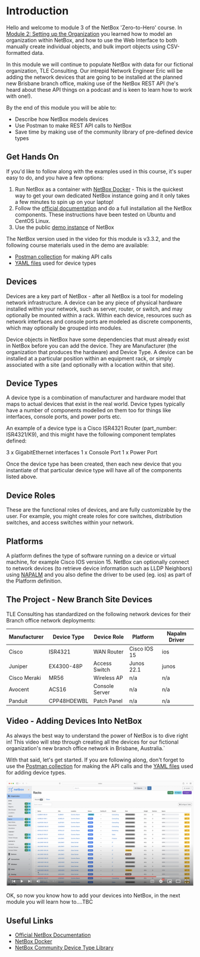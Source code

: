 # Introduction

Hello and welcome to module 3 of the NetBox 'Zero-to-Hero' course. In [Module 2: Setting up the Organization](../2-setting-up-the-organization/2-setting-up-the-organization.md) you learned how to model an organization within NetBox, and how to use the Web Interface to both manually create individual objects, and bulk import objects using CSV-formatted data. 

In this module we will continue to populate NetBox with data for our fictional organization, TLE Consulting. Our intrepid Network Engineer Eric will be adding the network devices that are going to be installed at the planned new Brisbane branch office, making use of the NetBox REST API (he's heard about these API things on a podcast and is keen to learn how to work with one!).

By the end of this module you will be able to:  
- Describe how NetBox models devices
- Use Postman to make REST API calls to NetBox
- Save time by making use of the community library of pre-defined device types

## Get Hands On
If you'd like to follow along with the examples used in this course, it's super easy to do, and you have a few options: 
1.  Run NetBox as a container with [NetBox Docker](https://github.com/netbox-community/netbox-docker) - This is the quickest way to get your own dedicated NetBox instance going and it only takes a few minutes to spin up on your laptop!
2.  Follow the [official documentation](https://docs.netbox.dev/en/stable/installation/) and do a full installation all the NetBox components. These instructions have been tested on Ubuntu and CentOS Linux.
3.  Use the public [demo instance](https://demo.netbox.dev/) of NetBox   

The NetBox version used in the video for this module is v3.3.2, and the following course materials used in the demo are available: 
- [Postman collection]() for making API calls
- [YAML files](../3-adding-the-kit/yaml_data/) used for device types

## Devices
Devices are a key part of NetBox - after all NetBox is a tool for modeling network infrastructure. A device can be any piece of physical hardware installed within your network, such as server, router, or switch, and may optionally be mounted within a rack. Within each device, resources such as network interfaces and console ports are modeled as discrete components, which may optionally be grouped into modules.

Device objects in NetBox have some dependencies that must already exist in NetBox before you can add the device. They are Manufacturer (the organization that produces the hardware) and Device Type. A device can be installed at a particular position within an equipment rack, or simply associated with a site (and optionally with a location within that site).

## Device Types
A device type is a combination of manufacturer and hardware model that maps to actual devices that exist in the real world. Device types typically have a number of components modelled on them too for things like interfaces, console ports, and power ports etc. 

An example of a device type is a Cisco ISR4321 Router (part_number: ISR4321/K9), and this might have the following component templates defined:

3 x GigabitEthernet interfaces
1 x Console Port
1 x Power Port

Once the device type has been created, then each new device that you instantiate of that particular device type will have all of the components listed above. 

## Device Roles
These are the functional roles of devices, and are fully customizable by the user. For example, you might create roles for core switches, distribution switches, and access switches within your network.

## Platforms
A platform defines the type of software running on a device or virtual machine, for example Cisco IOS version 15. NetBox can optionally connect to network devices (to retrieve device information such as LLDP Neighbors) using [NAPALM](https://napalm.readthedocs.io/en/latest/) and you also define the driver to be used (eg. ios) as part of the Platform definition.

## The Project - New Branch Site Devices
TLE Consulting has standardized on the following network devices for their Branch office network deployments:

| Manufacturer | Device Type | Device Role | Platform | Napalm Driver |
| --- | --- | --- | --- | --- |
| Cisco | ISR4321 | WAN Router | Cisco IOS 15 | ios |
| Juniper | EX4300-48P | Access Switch | Junos 22.1 | junos |
| Cisco Meraki | MR56 | Wireless AP | n/a | n/a |
| Avocent | ACS16 | Console Server | n/a | n/a |
| Panduit | CPP48HDEWBL | Patch Panel | n/a | n/a |

## Video - Adding Devices Into NetBox
As always the best way to understand the power of NetBox is to dive right in! This video will step through creating all the devices for our fictional organization's new branch office network in Brisbane, Australia.`

With that said, let's get started. If you are following along, don't forget to use the [Postman collection]() for making the API calls and the [YAML files](../3-adding-the-kit/yaml_data/) used for adding device types.

[![Adding Devices Into NetBox](../../images/2-organization.png)](https://youtu.be/Qv1xkyS81v4) 

OK, so now you know how to add your devices into NetBox, in the next module you will learn how to....TBC

## Useful Links
- [Official NetBox Documentation](https://docs.netbox.dev/en/stable/)
- [NetBox Docker](https://github.com/netbox-community/netbox-docker)
- [NetBox Community Device Type Library](https://github.com/netbox-community/devicetype-library)